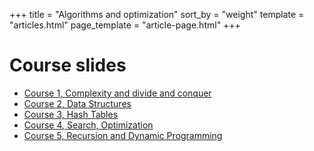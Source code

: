 +++
title = "Algorithms and optimization"
sort_by = "weight"
template = "articles.html"
page_template = "article-page.html"
+++

# Course slides

- [Course 1, Complexity and divide and conquer](https://kenn7.github.io/courses/algo/cours1)
- [Course 2, Data Structures](https://kenn7.github.io/courses/algo/cours2)
- [Course 3, Hash Tables](https://kenn7.github.io/courses/algo/cours3)
- [Course 4, Search, Optimization](https://kenn7.github.io/courses/algo/cours4)
- [Course 5, Recursion and Dynamic Programming](https://kenn7.github.io/courses/algo/cours5)
